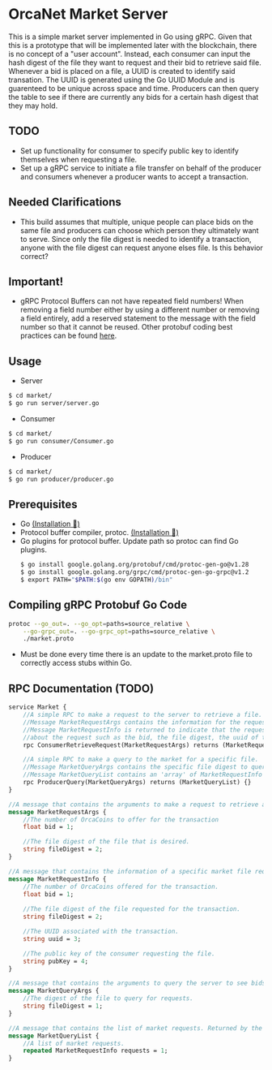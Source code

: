 # OrcaNet Market Server 
This is a simple market server implemented in Go using gRPC.
Given that this is a prototype that will be implemented later with the blockchain, there is no
concept of a "user account". Instead, each consumer can input the hash digest of the file they want to request and their bid to retrieve said file. Whenever a bid is placed on a file, a UUID is created to identify said transation. The UUID is generated using the Go UUID Module and is guarenteed to be unique across space and time. Producers can then query the table to see if there are currently any bids for a certain hash digest that they may hold. 

## TODO 
- Set up functionality for consumer to specify public key to identify themselves when requesting a file.
- Set up a gRPC service to initiate a file transfer on behalf of the producer and consumers whenever a producer wants to accept a transaction. 

## Needed Clarifications
- This build assumes that multiple, unique people can place bids on the same file and producers can choose which person they ultimately want to serve. Since only the file digest is needed to identify a transaction, anyone with the file digest can request anyone elses file. Is this behavior correct? 

## Important!
- gRPC Protocol Buffers can not have repeated field numbers! When removing a field number either by using a different number or removing a field entirely, add a reserved statement to the message with the field number
so that it cannot be reused. Other protobuf coding best practices can be found [here](https://protobuf.dev/programming-guides/dos-donts/).

## Usage
- Server
```bash
$ cd market/
$ go run server/server.go
```

- Consumer
```bash
$ cd market/
$ go run consumer/Consumer.go
```

- Producer
```bash
$ cd market/
$ go run producer/producer.go
```

## Prerequisites
+ Go [(Installation 📎)](https://go.dev/doc/install)
+ Protocol buffer compiler, protoc. [(Installation 📎)](https://grpc.io/docs/protoc-installation/)
+ Go plugins for protocol buffer. Update path so protoc can find Go plugins.
    ```bash
    $ go install google.golang.org/protobuf/cmd/protoc-gen-go@v1.28
    $ go install google.golang.org/grpc/cmd/protoc-gen-go-grpc@v1.2
    $ export PATH="$PATH:$(go env GOPATH)/bin"
    ```

## Compiling gRPC Protobuf Go Code
```bash
protoc --go_out=. --go_opt=paths=source_relative \
    --go-grpc_out=. --go-grpc_opt=paths=source_relative \
    ./market.proto
```
- Must be done every time there is an update to the market.proto file to correctly access stubs within Go.

## RPC Documentation (TODO)
```protobuf
service Market {
    //A simple RPC to make a request to the server to retrieve a file.
    //Message MarketRequestArgs contains the information for the request.
    //Message MarketRequestInfo is returned to indicate that the request was received and contains information
    //about the request such as the bid, the file digest, the uuid of the transaction, and the public key of the requesting person.
    rpc ConsumerRetrieveRequest(MarketRequestArgs) returns (MarketRequestInfo) {}

    //A simple RPC to make a query to the market for a specific file. 
    //Message MarketQueryArgs contains the specific file digest to query. 
    //Message MarketQueryList contains an 'array' of MarketRequestInfo messages which are the current requests.
    rpc ProducerQuery(MarketQueryArgs) returns (MarketQueryList) {}
}

//A message that contains the arguments to make a request to retrieve a file. 
message MarketRequestArgs {
    //The number of OrcaCoins to offer for the transaction
    float bid = 1;

    //The file digest of the file that is desired.
    string fileDigest = 2;
}

//A message that contains the information of a specific market file request. Returned by the ConsumerRetrieveRequest rpc.
message MarketRequestInfo {
    //The number of OrcaCoins offered for the transaction.
    float bid = 1;
    
    //The file digest of the file requested for the transaction.
    string fileDigest = 2;

    //The UUID associated with the transaction.
    string uuid = 3;

    //The public key of the consumer requesting the file. 
    string pubKey = 4;
}

//A message that contains the arguments to query the server to see bids for a specific file. 
message MarketQueryArgs {
    //The digest of the file to query for requests. 
    string fileDigest = 1;
}

//A message that contains the list of market requests. Returned by the ProducerQuery rpc. 
message MarketQueryList {
    //A list of market requests.
    repeated MarketRequestInfo requests = 1;
}
```
